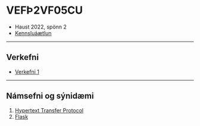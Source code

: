 # VEFÞ2VF05CU
- Haust 2022, spönn 2
- [Kennsluáætlun](https://github.com/vefthroun/Namsefni/blob/main/VEF%C3%9E2VF05CU_haust22_2.pdf)

---

## Verkefni
- [Verkefni 1](Verkefni1.md)

---

## Námsefni og sýnidæmi
1. [Hypertext Transfer Protocol](/1-HTTPS)
1. [Flask](/2-Flask)
<!--
1. [JSON](/3-Json)
1. [JSON/API](/4-API)
1. [Cookies & Sessions](/5-Cookies%26Sessions)
1. [Firebase Gagnagrunnur](6-Gagnagrunnur)
1. [Lokaverkefni](7-lokaverkefni)
-->

